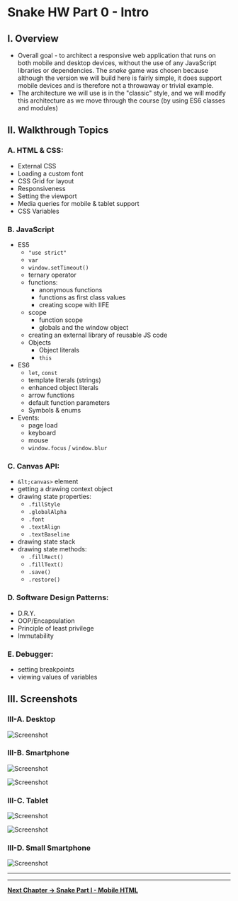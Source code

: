 # Snake HW Part 0 - Intro

## I. Overview

- Overall goal - to architect a responsive web application that runs on both mobile and desktop devices, without the use of any JavaScript libraries or dependencies. The *snake* game was chosen because although the version we will build here is fairly simple, it does support mobile devices and is therefore not a throwaway or trivial example.
- The architecture we will use is in the "classic" style, and we will modify this architecture as we move through the course (by using ES6 classes and modules)

## II. Walkthrough Topics

### A. HTML & CSS:
- External CSS
- Loading a custom font
- CSS Grid for layout
- Responsiveness
- Setting the viewport
- Media queries for mobile & tablet support
- CSS Variables


### B. JavaScript
- ES5
    - `"use strict"`
    - `var`
    - `window.setTimeout()`
    - ternary operator
    - functions:
        - anonymous functions
        - functions as first class values
        - creating scope with IIFE
    - scope
        - function scope
        - globals and the window object
    - creating an external library of reusable JS code
    - Objects
        - Object literals
        - `this`
- ES6
    - `let`, `const`
    - template literals (strings)
    - enhanced object literals
    - arrow functions
    - default function parameters
    - Symbols & enums
- Events:
    - page load
    - keyboard
    - mouse
    - `window.focus` / `window.blur`

### C. Canvas API:
- `&lt;canvas>` element
- getting a drawing context object
- drawing state properties:
    - `.fillStyle`
    - `.globalAlpha`
    - `.font`
    - `.textAlign`
    - `.textBaseline`
- drawing state stack
- drawing state methods:
    - `.fillRect()`
    - `.fillText()`
    - `.save()`
    - `.restore()`

### D. Software Design Patterns:
- D.R.Y.
- OOP/Encapsulation
- Principle of least privilege
- Immutability

### E. Debugger:
- setting breakpoints
- viewing values of variables

## III. Screenshots

### III-A. Desktop
![Screenshot](./_images/HW-snake-1.jpg)

### III-B. Smartphone
![Screenshot](./_images/HW-snake-2.jpg)

![Screenshot](./_images/HW-snake-3.jpg)

### III-C. Tablet
![Screenshot](./_images/HW-snake-4.jpg)

![Screenshot](./_images/HW-snake-5.jpg)

### III-D. Small Smartphone
![Screenshot](./_images/HW-snake-6.jpg)

<hr><hr>

**[Next Chapter -> Snake Part I - Mobile HTML](HW-snake-1.md)**

